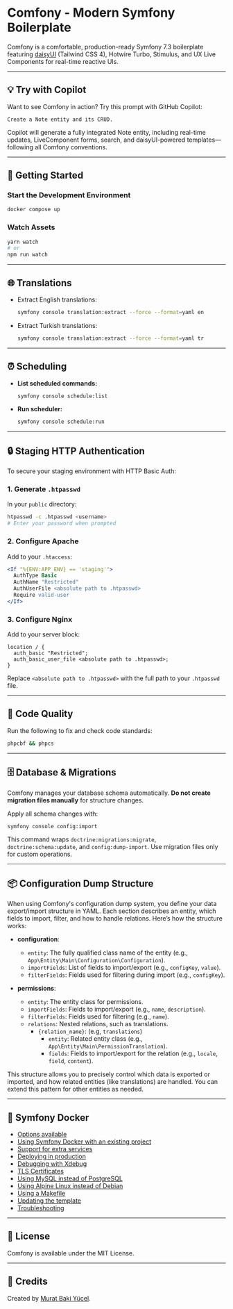 # Comfony - Modern Symfony Boilerplate

Comfony is a comfortable, production-ready Symfony 7.3 boilerplate featuring [daisyUI](https://daisyui.com/) (Tailwind CSS 4), Hotwire Turbo, Stimulus, and UX Live Components for real-time reactive UIs.

---

## 💡 Try with Copilot

Want to see Comfony in action? Try this prompt with GitHub Copilot:

```
Create a Note entity and its CRUD.
```

Copilot will generate a fully integrated Note entity, including real-time updates, LiveComponent forms, search, and daisyUI-powered templates—following all Comfony conventions.

---

## 🚀 Getting Started

### Start the Development Environment

```sh
docker compose up
```

### Watch Assets

```sh
yarn watch
# or
npm run watch
```

---

## 🌐 Translations

- Extract English translations:
  ```sh
  symfony console translation:extract --force --format=yaml en
  ```
- Extract Turkish translations:
  ```sh
  symfony console translation:extract --force --format=yaml tr
  ```

---

## ⏰ Scheduling

- **List scheduled commands:**
  ```sh
  symfony console schedule:list
  ```
- **Run scheduler:**
  ```sh
  symfony console schedule:run
  ```

---

## 🔒 Staging HTTP Authentication

To secure your staging environment with HTTP Basic Auth:

### 1. Generate `.htpasswd`

In your `public` directory:

```sh
htpasswd -c .htpasswd <username>
# Enter your password when prompted
```

### 2. Configure Apache

Add to your `.htaccess`:

```apache
<If "%{ENV:APP_ENV} == 'staging'">
  AuthType Basic
  AuthName "Restricted"
  AuthUserFile <absolute path to .htpasswd>
  Require valid-user
</If>
```

### 3. Configure Nginx

Add to your server block:

```nginx
location / {
  auth_basic "Restricted";
  auth_basic_user_file <absolute path to .htpasswd>;
}
```

Replace `<absolute path to .htpasswd>` with the full path to your `.htpasswd` file.

---

## 🧹 Code Quality

Run the following to fix and check code standards:

```sh
phpcbf && phpcs
```

---

## 🗄️ Database & Migrations

Comfony manages your database schema automatically. **Do not create migration files manually** for structure changes.

Apply all schema changes with:

```sh
symfony console config:import
```

This command wraps `doctrine:migrations:migrate`, `doctrine:schema:update`, and `config:dump-import`. Use migration files only for custom operations.

---

## 📦 Configuration Dump Structure

When using Comfony's configuration dump system, you define your data export/import structure in YAML. Each section describes an entity, which fields to import, filter, and how to handle relations. Here’s how the structure works:

- **configuration**:  
  - `entity`: The fully qualified class name of the entity (e.g., `App\Entity\Main\Configuration\Configuration`).
  - `importFields`: List of fields to import/export (e.g., `configKey`, `value`).
  - `filterFields`: Fields used for filtering during import (e.g., `configKey`).

- **permissions**:  
  - `entity`: The entity class for permissions.
  - `importFields`: Fields to import/export (e.g., `name`, `description`).
  - `filterFields`: Fields used for filtering (e.g., `name`).
  - `relations`: Nested relations, such as translations.
    - `{relation_name}`: (e.g, `translations`)  
      - `entity`: Related entity class (e.g., `App\Entity\Main\PermissionTranslation`).
      - `fields`: Fields to import/export for the relation (e.g., `locale`, `field`, `content`).

This structure allows you to precisely control which data is exported or imported, and how related entities (like translations) are handled. You can extend this pattern for other entities as needed.

---

## 🐳 Symfony Docker

- [Options available](docs/options.md)
- [Using Symfony Docker with an existing project](docs/existing-project.md)
- [Support for extra services](docs/extra-services.md)
- [Deploying in production](docs/production.md)
- [Debugging with Xdebug](docs/xdebug.md)
- [TLS Certificates](docs/tls.md)
- [Using MySQL instead of PostgreSQL](docs/mysql.md)
- [Using Alpine Linux instead of Debian](docs/alpine.md)
- [Using a Makefile](docs/makefile.md)
- [Updating the template](docs/updating.md)
- [Troubleshooting](docs/troubleshooting.md)

---

## 📄 License

Comfony is available under the MIT License.

---

## 🙏 Credits

Created by [Murat Baki Yücel](https://github.com/bugdetector).
